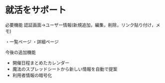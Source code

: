 # 就活をサポート
必要機能
認証画面→ユーザー情報(新規追加，編集，削除，リンク貼り付け，メモ)

・一覧ページ
・詳細ページ

今後の追加機能
- 開催日程まとめたカレンダー
- 魔法のスプレッドシートから新しい情報を自動で提案
- 利用者情報の暗号化


